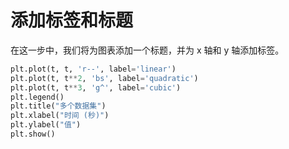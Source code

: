 # 添加标签和标题

在这一步中，我们将为图表添加一个标题，并为 x 轴和 y 轴添加标签。

```python
plt.plot(t, t, 'r--', label='linear')
plt.plot(t, t**2, 'bs', label='quadratic')
plt.plot(t, t**3, 'g^', label='cubic')
plt.legend()
plt.title("多个数据集")
plt.xlabel("时间 (秒)")
plt.ylabel("值")
plt.show()
```
